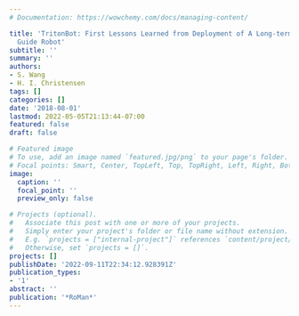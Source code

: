 ```yaml
---
# Documentation: https://wowchemy.com/docs/managing-content/

title: 'TritonBot: First Lessons Learned from Deployment of A Long-term Autonomy Tour
  Guide Robot'
subtitle: ''
summary: ''
authors:
- S. Wang
- H. I. Christensen
tags: []
categories: []
date: '2018-08-01'
lastmod: 2022-05-05T21:13:44-07:00
featured: false
draft: false

# Featured image
# To use, add an image named `featured.jpg/png` to your page's folder.
# Focal points: Smart, Center, TopLeft, Top, TopRight, Left, Right, BottomLeft, Bottom, BottomRight.
image:
  caption: ''
  focal_point: ''
  preview_only: false

# Projects (optional).
#   Associate this post with one or more of your projects.
#   Simply enter your project's folder or file name without extension.
#   E.g. `projects = ["internal-project"]` references `content/project/deep-learning/index.md`.
#   Otherwise, set `projects = []`.
projects: []
publishDate: '2022-09-11T22:34:12.928391Z'
publication_types:
- '1'
abstract: ''
publication: '*RoMan*'
---
```

